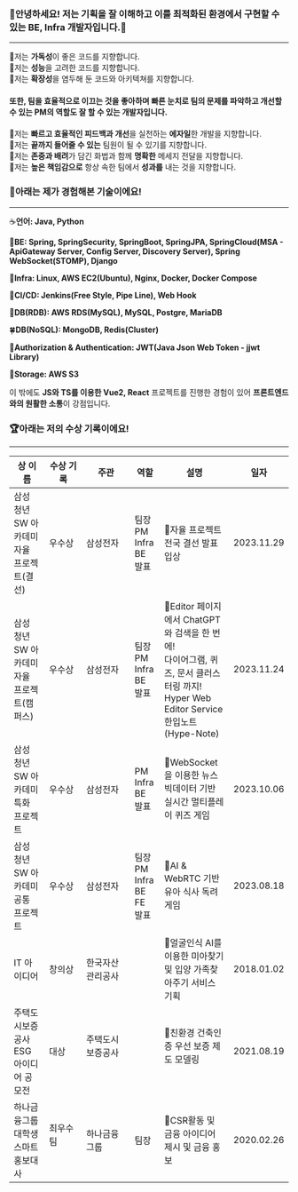 ### 🎈안녕하세요! 저는 기획을 잘 이해하고 이를 최적화된 환경에서 구현할 수 있는 BE, Infra 개발자입니다.🎈
---
🔎저는 **가독성**이 좋은 코드를 지향합니다.
<br>
🔎저는 **성능**을 고려한 코드를 지향합니다.
<br>
🔎저는 **확장성**을 염두해 둔 코드와 아키텍쳐를 지향합니다.

#### 또한, 팀을 효율적으로 이끄는 것을 좋아하며 빠른 눈치로 팀의 문제를 파악하고 개선할 수 있는 PM의 역할도 잘 할 수 있는 개발자입니다.

🔎저는 **빠르고 효율적인 피드백과 개선**을 실천하는 **에자일**한 개발을 지향합니다.
<br>
🔎저는 **끝까지 들어줄 수 있는** 팀원이 될 수 있기를 지향합니다.
<br>
🔎저는 **존중과 배려**가 담긴 화법과 함께 **명확한** 메세지 전달을 지향합니다.
<br>
🔎저는 **높은 책임감으로** 항상 속한 팀에서 **성과를** 내는 것을 지향합니다.

### 🎨아래는 제가 경험해본 기술이에요!
---
☕**언어: Java, Python**

🍃**BE: Spring, SpringSecurity, SpringBoot, SpringJPA, SpringCloud(MSA - ApiGateway Server, Config Server, Discovery Server), Spring WebSocket(STOMP), Django**

🐳**Infra: Linux, AWS EC2(Ubuntu), Nginx, Docker, Docker Compose**

👔**CI/CD: Jenkins(Free Style, Pipe Line), Web Hook**

🦈**DB(RDB): AWS RDS(MySQL), MySQL, Postgre, MariaDB**

🍀**DB(NoSQL): MongoDB, Redis(Cluster)**

🔑**Authorization & Authentication: JWT(Java Json Web Token - jjwt Library)**

🛒**Storage: AWS S3**

이 밖에도 **JS와 TS를 이용한 Vue2, React** 프로젝트를 진행한 경험이 있어 **프론트엔드와의 원활한 소통**이 강점입니다.


### 🏆아래는 저의 수상 기록이에요!
---
|상 이름|수상 기록|주관|역할|설명|일자|
|---------|---------|---|------|-----------|---|
|삼성 청년 SW 아카데미 자율 프로젝트(결선)|우수상|삼성전자|팀장 PM<br> Infra BE<br> 발표|📀자율 프로젝트 전국 결선 발표 입상|2023.11.29|
|삼성 청년 SW 아카데미 자율 프로젝트(캠퍼스)|우수상|삼성전자|팀장 PM <br>Infra BE <br>발표|📀Editor 페이지에서 ChatGPT와 검색을 한 번에! <br> 다이어그램, 퀴즈, 문서 클러스터링 까지! <br> Hyper Web Editor Service <br> 한입노트(Hype-Note)|2023.11.24|
|삼성 청년 SW 아카데미 특화 프로젝트|우수상|삼성전자|PM<br> Infra BE<br> 발표|📀WebSocket을 이용한 뉴스 빅데이터 기반 실시간 멀티플레이 퀴즈 게임|2023.10.06|
|삼성 청년 SW 아카데미 공통 프로젝트|우수상|삼성전자|팀장 PM<br> Infra BE FE<br> 발표|📀AI & WebRTC 기반 유아 식사 독려 게임|2023.08.18|
|IT 아이디어|창의상|한국자산관리공사||📀얼굴인식 AI를 이용한 미아찾기 및 입양 가족찾아주기 서비스 기획|2018.01.02|
|주택도시보증공사 <br> ESG 아이디어 공모전|대상|주택도시보증공사 &nbsp;&nbsp;&nbsp;&nbsp;&nbsp;&nbsp;&nbsp;&nbsp;&nbsp;&nbsp;&nbsp;&nbsp;&nbsp;&nbsp;&nbsp;||📀친환경 건축인증 우선 보증 제도 모델링 &nbsp;&nbsp;&nbsp;&nbsp;&nbsp;&nbsp;&nbsp;&nbsp;&nbsp;&nbsp;&nbsp;&nbsp;|2021.08.19|
|하나금융그룹<br>대학생 스마트홍보대사|최우수팀 &nbsp;&nbsp;&nbsp;&nbsp;&nbsp;&nbsp;&nbsp;&nbsp;&nbsp;&nbsp;&nbsp;|하나금융그룹|팀장|📀CSR활동 및 금융 아이디어 제시 및 금융 홍보|2020.02.26|
